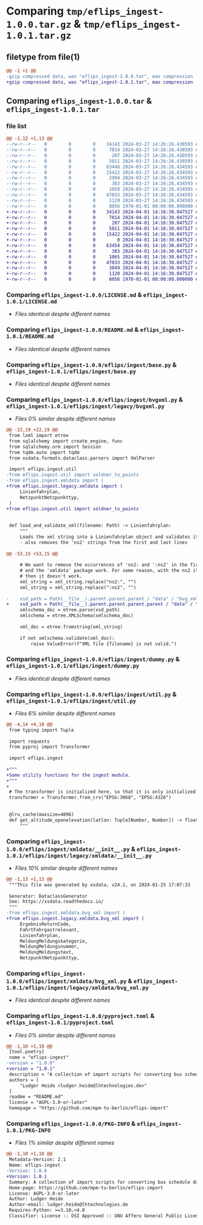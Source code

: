# Comparing `tmp/eflips_ingest-1.0.0.tar.gz` & `tmp/eflips_ingest-1.0.1.tar.gz`

## filetype from file(1)

```diff
@@ -1 +1 @@
-gzip compressed data, was "eflips_ingest-1.0.0.tar", max compression
+gzip compressed data, was "eflips_ingest-1.0.1.tar", max compression
```

## Comparing `eflips_ingest-1.0.0.tar` & `eflips_ingest-1.0.1.tar`

### file list

```diff
@@ -1,12 +1,13 @@
--rw-r--r--   0        0        0    34143 2024-03-27 14:26:26.430593 eflips_ingest-1.0.0/LICENSE.md
--rw-r--r--   0        0        0     7014 2024-03-27 14:26:26.430593 eflips_ingest-1.0.0/README.md
--rw-r--r--   0        0        0      207 2024-03-27 14:26:26.430593 eflips_ingest-1.0.0/eflips/ingest/__init__.py
--rw-r--r--   0        0        0     5811 2024-03-27 14:26:26.430593 eflips_ingest-1.0.0/eflips/ingest/base.py
--rw-r--r--   0        0        0    63440 2024-03-27 14:26:26.434593 eflips_ingest-1.0.0/eflips/ingest/bvgxml.py
--rw-r--r--   0        0        0    15422 2024-03-27 14:26:26.434593 eflips_ingest-1.0.0/eflips/ingest/dummy.py
--rw-r--r--   0        0        0     2994 2024-03-27 14:26:26.434593 eflips_ingest-1.0.0/eflips/ingest/util.py
--rw-r--r--   0        0        0      383 2024-03-27 14:26:26.434593 eflips_ingest-1.0.0/eflips/ingest/xmldata/README.md
--rw-r--r--   0        0        0     1058 2024-03-27 14:26:26.434593 eflips_ingest-1.0.0/eflips/ingest/xmldata/__init__.py
--rw-r--r--   0        0        0    47033 2024-03-27 14:26:26.434593 eflips_ingest-1.0.0/eflips/ingest/xmldata/bvg_xml.py
--rw-r--r--   0        0        0     1120 2024-03-27 14:26:26.434593 eflips_ingest-1.0.0/pyproject.toml
--rw-r--r--   0        0        0     8056 1970-01-01 00:00:00.000000 eflips_ingest-1.0.0/PKG-INFO
+-rw-r--r--   0        0        0    34143 2024-04-01 14:16:30.047527 eflips_ingest-1.0.1/LICENSE.md
+-rw-r--r--   0        0        0     7014 2024-04-01 14:16:30.047527 eflips_ingest-1.0.1/README.md
+-rw-r--r--   0        0        0      207 2024-04-01 14:16:30.047527 eflips_ingest-1.0.1/eflips/ingest/__init__.py
+-rw-r--r--   0        0        0     5811 2024-04-01 14:16:30.047527 eflips_ingest-1.0.1/eflips/ingest/base.py
+-rw-r--r--   0        0        0    15422 2024-04-01 14:16:30.047527 eflips_ingest-1.0.1/eflips/ingest/dummy.py
+-rw-r--r--   0        0        0        0 2024-04-01 14:16:30.047527 eflips_ingest-1.0.1/eflips/ingest/legacy/__init__.py
+-rw-r--r--   0        0        0    63454 2024-04-01 14:16:30.047527 eflips_ingest-1.0.1/eflips/ingest/legacy/bvgxml.py
+-rw-r--r--   0        0        0      383 2024-04-01 14:16:30.047527 eflips_ingest-1.0.1/eflips/ingest/legacy/xmldata/README.md
+-rw-r--r--   0        0        0     1065 2024-04-01 14:16:30.047527 eflips_ingest-1.0.1/eflips/ingest/legacy/xmldata/__init__.py
+-rw-r--r--   0        0        0    47033 2024-04-01 14:16:30.047527 eflips_ingest-1.0.1/eflips/ingest/legacy/xmldata/bvg_xml.py
+-rw-r--r--   0        0        0     3049 2024-04-01 14:16:30.047527 eflips_ingest-1.0.1/eflips/ingest/util.py
+-rw-r--r--   0        0        0     1120 2024-04-01 14:16:30.047527 eflips_ingest-1.0.1/pyproject.toml
+-rw-r--r--   0        0        0     8056 1970-01-01 00:00:00.000000 eflips_ingest-1.0.1/PKG-INFO
```

### Comparing `eflips_ingest-1.0.0/LICENSE.md` & `eflips_ingest-1.0.1/LICENSE.md`

 * *Files identical despite different names*

### Comparing `eflips_ingest-1.0.0/README.md` & `eflips_ingest-1.0.1/README.md`

 * *Files identical despite different names*

### Comparing `eflips_ingest-1.0.0/eflips/ingest/base.py` & `eflips_ingest-1.0.1/eflips/ingest/base.py`

 * *Files identical despite different names*

### Comparing `eflips_ingest-1.0.0/eflips/ingest/bvgxml.py` & `eflips_ingest-1.0.1/eflips/ingest/legacy/bvgxml.py`

 * *Files 0% similar despite different names*

```diff
@@ -22,19 +22,19 @@
 from lxml import etree
 from sqlalchemy import create_engine, func
 from sqlalchemy.orm import Session
 from tqdm.auto import tqdm
 from xsdata.formats.dataclass.parsers import XmlParser
 
 import eflips.ingest.util
-from eflips.ingest.util import soldner_to_pointz
-from eflips.ingest.xmldata import (
+from eflips.ingest.legacy.xmldata import (
     Linienfahrplan,
     NetzpunktNetzpunkttyp,
 )
+from eflips.ingest.util import soldner_to_pointz
 
 
 def load_and_validate_xml(filename: Path) -> Linienfahrplan:
     """
     Loads the xml string into a Linienfahrplan object and validates it against the schema
     - also removes the 'ns2' strings from the first and last lines
 
@@ -53,15 +53,15 @@
 
     # We want to remove the occurrences of 'ns2: and ':ns2' in the first and last line. Only then does our schema
     # and the 'xmldata' package work. For some reason, with the ns2 it generates two differnet python files, and
     # then it doesn't work.
     xml_string = xml_string.replace("ns2:", "")
     xml_string = xml_string.replace(":ns2", "")
 
-    xsd_path = Path(__file__).parent.parent.parent / "data" / "bvg_xml.xsd"
+    xsd_path = Path(__file__).parent.parent.parent.parent / "data" / "bvg_xml.xsd"
     xmlschema_doc = etree.parse(xsd_path)
     xmlschema = etree.XMLSchema(xmlschema_doc)
 
     xml_doc = etree.fromstring(xml_string)
 
     if not xmlschema.validate(xml_doc):
         raise ValueError(f"XML file {filename} is not valid.")
```

### Comparing `eflips_ingest-1.0.0/eflips/ingest/dummy.py` & `eflips_ingest-1.0.1/eflips/ingest/dummy.py`

 * *Files identical despite different names*

### Comparing `eflips_ingest-1.0.0/eflips/ingest/util.py` & `eflips_ingest-1.0.1/eflips/ingest/util.py`

 * *Files 6% similar despite different names*

```diff
@@ -4,14 +4,18 @@
 from typing import Tuple
 
 import requests
 from pyproj import Transformer
 
 import eflips.ingest
 
+"""
+Some utility functions for the ingest module.
+"""
+
 # The transformer is initialized here, so that it is only initialized once
 transformer = Transformer.from_crs("EPSG:3068", "EPSG:4326")
 
 
 @lru_cache(maxsize=4096)
 def get_altitude_openelevation(latlon: Tuple[Number, Number]) -> float:
     """
```

### Comparing `eflips_ingest-1.0.0/eflips/ingest/xmldata/__init__.py` & `eflips_ingest-1.0.1/eflips/ingest/legacy/xmldata/__init__.py`

 * *Files 10% similar despite different names*

```diff
@@ -1,13 +1,13 @@
 """This file was generated by xsdata, v24.1, on 2024-01-25 17:07:33
 
 Generator: DataclassGenerator
 See: https://xsdata.readthedocs.io/
 """
-from eflips.ingest.xmldata.bvg_xml import (
+from eflips.ingest.legacy.xmldata.bvg_xml import (
     ErgebnisReturnCode,
     FahrtFahrgastrelevant,
     Linienfahrplan,
     MeldungMeldungskategorie,
     MeldungMeldungsnummer,
     MeldungMeldungstext,
     NetzpunktNetzpunkttyp,
```

### Comparing `eflips_ingest-1.0.0/eflips/ingest/xmldata/bvg_xml.py` & `eflips_ingest-1.0.1/eflips/ingest/legacy/xmldata/bvg_xml.py`

 * *Files identical despite different names*

### Comparing `eflips_ingest-1.0.0/pyproject.toml` & `eflips_ingest-1.0.1/pyproject.toml`

 * *Files 0% similar despite different names*

```diff
@@ -1,10 +1,10 @@
 [tool.poetry]
 name = "eflips-ingest"
-version = "1.0.0"
+version = "1.0.1"
 description = "A collection of import scripts for converting bus schedule data into the [eflips-model](https://github.com/mpm-tu-berlin/eflips-model) data format."
 authors = [
     "Ludger Heide <ludger.heide@lhtechnologies.de>"
 ]
 readme = "README.md"
 license = "AGPL-3.0-or-later"
 homepage = "https://github.com/mpm-tu-berlin/eflips-import"
```

### Comparing `eflips_ingest-1.0.0/PKG-INFO` & `eflips_ingest-1.0.1/PKG-INFO`

 * *Files 1% similar despite different names*

```diff
@@ -1,10 +1,10 @@
 Metadata-Version: 2.1
 Name: eflips-ingest
-Version: 1.0.0
+Version: 1.0.1
 Summary: A collection of import scripts for converting bus schedule data into the [eflips-model](https://github.com/mpm-tu-berlin/eflips-model) data format.
 Home-page: https://github.com/mpm-tu-berlin/eflips-import
 License: AGPL-3.0-or-later
 Author: Ludger Heide
 Author-email: ludger.heide@lhtechnologies.de
 Requires-Python: >=3.10,<4.0
 Classifier: License :: OSI Approved :: GNU Affero General Public License v3 or later (AGPLv3+)
```

